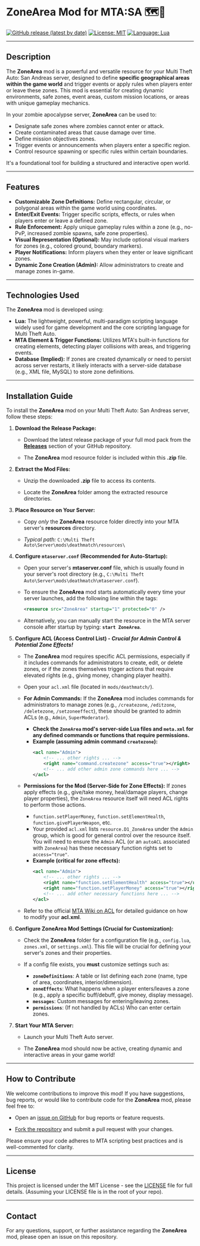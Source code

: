 # ZoneArea Mod for MTA:SA 🗺️📍

[![GitHub release (latest by date)](https://img.shields.io/github/v/release/Maniseniler/PackZombieMTA)](https://github.com/Maniseniler/PackZombieMTA/releases/latest)
[![License: MIT](https://img.shields.io/badge/License-MIT-yellow.svg)](https://opensource.org/licenses/MIT)
[![Language: Lua](https://img.shields.io/badge/Language-Lua-blue?logo=lua)](https://www.lua.org/)

---

## **Description**

The **ZoneArea** mod is a powerful and versatile resource for your Multi Theft Auto: San Andreas server, designed to define **specific geographical areas within the game world** and trigger events or apply rules when players enter or leave these zones. This mod is essential for creating dynamic environments, safe zones, event areas, custom mission locations, or areas with unique gameplay mechanics.

In your zombie apocalypse server, **ZoneArea** can be used to:
* Designate safe zones where zombies cannot enter or attack.
* Create contaminated areas that cause damage over time.
* Define mission objectives zones.
* Trigger events or announcements when players enter a specific region.
* Control resource spawning or specific rules within certain boundaries.

It's a foundational tool for building a structured and interactive open world.

---

## **Features**

* **Customizable Zone Definitions:** Define rectangular, circular, or polygonal areas within the game world using coordinates.
* **Enter/Exit Events:** Trigger specific scripts, effects, or rules when players enter or leave a defined zone.
* **Rule Enforcement:** Apply unique gameplay rules within a zone (e.g., no-PvP, increased zombie spawns, safe zone properties).
* **Visual Representation (Optional):** May include optional visual markers for zones (e.g., colored ground, boundary markers).
* **Player Notifications:** Inform players when they enter or leave significant zones.
* **Dynamic Zone Creation (Admin):** Allow administrators to create and manage zones in-game.

---

## **Technologies Used**

The **ZoneArea** mod is developed using:

* **Lua:** The lightweight, powerful, multi-paradigm scripting language widely used for game development and the core scripting language for Multi Theft Auto.
* **MTA Element & Trigger Functions:** Utilizes MTA's built-in functions for creating elements, detecting player collisions with areas, and triggering events.
* **Database (Implied):** If zones are created dynamically or need to persist across server restarts, it likely interacts with a server-side database (e.g., XML file, MySQL) to store zone definitions.

---

## **Installation Guide**

To install the **ZoneArea** mod on your Multi Theft Auto: San Andreas server, follow these steps:

1.  **Download the Release Package:**

    * Download the latest release package of your full mod pack from the [**Releases**](https://github.com/Maniseniler/PackZombieMTA/releases) section of your GitHub repository.

    * The **ZoneArea** mod resource folder is included within this **.zip** file.

2.  **Extract the Mod Files:**

    * Unzip the downloaded **.zip** file to access its contents.

    * Locate the **ZoneArea** folder among the extracted resource directories.

3.  **Place Resource on Your Server:**

    * Copy *only* the **ZoneArea** resource folder directly into your MTA server's **resources** directory.

    * *Typical path:* `C:\Multi Theft Auto\Server\mods\deathmatch\resources\`

4.  **Configure `mtaserver.conf` (Recommended for Auto-Startup):**

    * Open your server's **mtaserver.conf** file, which is usually found in your server's root directory (e.g., `C:\Multi Theft Auto\Server\mods\deathmatch\mtaserver.conf`).

    * To ensure the **ZoneArea** mod starts automatically every time your server launches, add the following line within the **<server>** tags:

        ```xml
        <resource src="ZoneArea" startup="1" protected="0" />
        ```

    * Alternatively, you can manually start the resource in the MTA server console after startup by typing: **`start ZoneArea`**.

5.  **Configure ACL (Access Control List) - **_Crucial for Admin Control & Potential Zone Effects!_****

    * The **ZoneArea** mod requires specific ACL permissions, especially if it includes commands for administrators to create, edit, or delete zones, or if the zones themselves trigger actions that require elevated rights (e.g., giving money, changing player health).

    * Open your `acl.xml` file (located in `mods/deathmatch/`).

    * **For Admin Commands:** If the **ZoneArea** mod includes commands for administrators to manage zones (e.g., `/createzone`, `/editzone`, `/deletezone`, `/setzoneeffect`), these should be granted to admin ACLs (e.g., `Admin`, `SuperModerator`).
        * **Check the `ZoneArea` mod's server-side Lua files and `meta.xml` for any defined commands or functions that require permissions.**
        * **Example (assuming admin command `createzone`):**
            ```xml
            <acl name="Admin">
                <!-- ... other rights ... -->
                <right name="command.createzone" access="true"></right>
                <!-- ... add other admin zone commands here ... -->
            </acl>
            ```

    * **Permissions for the Mod (Server-Side for Zone Effects):** If zones apply effects (e.g., give/take money, heal/damage players, change player properties), the `ZoneArea` resource itself will need ACL rights to perform those actions.
        * `function.setPlayerMoney`, `function.setElementHealth`, `function.givePlayerWeapon`, etc.
        * Your provided `acl.xml` lists `resource.D1_ZoneArea` under the `Admin` group, which is good for general control over the resource itself. You will need to ensure the `Admin` ACL (or an `autoACL` associated with `ZoneArea`) has these necessary function rights set to `access="true"`.
        * **Example (critical for zone effects):**
            ```xml
            <acl name="Admin">
                <!-- ... other rights ... -->
                <right name="function.setElementHealth" access="true"></right>
                <right name="function.setPlayerMoney" access="true"></right>
                <!-- ... add other necessary functions here ... -->
            </acl>
            ```

    * Refer to the official [MTA Wiki on ACL](https://wiki.multitheftauto.com/wiki/ACL) for detailed guidance on how to modify your **acl.xml**.

6.  **Configure ZoneArea Mod Settings (Crucial for Customization):**

    * Check the **ZoneArea** folder for a configuration file (e.g., `config.lua`, `zones.xml`, or `settings.xml`). This file will be crucial for defining your server's zones and their properties.

    * If a config file exists, you **must** customize settings such as:
        * **`zoneDefinitions`**: A table or list defining each zone (name, type of area, coordinates, interior/dimension).
        * **`zoneEffects`**: What happens when a player enters/leaves a zone (e.g., apply a specific buff/debuff, give money, display message).
        * **`messages`**: Custom messages for entering/leaving zones.
        * **`permissions`**: (If not handled by ACLs) Who can enter certain zones.

7.  **Start Your MTA Server:**

    * Launch your Multi Theft Auto server.

    * The **ZoneArea** mod should now be active, creating dynamic and interactive areas in your game world!

---

## **How to Contribute**

We welcome contributions to improve this mod! If you have suggestions, bug reports, or would like to contribute code for the **ZoneArea** mod, please feel free to:

* Open an [issue on GitHub](https://github.com/Maniseniler/PackZombieMTA/issues) for bug reports or feature requests.

* [Fork the repository](https://github.com/Maniseniler/PackZombieMTA/fork) and submit a pull request with your changes.

Please ensure your code adheres to MTA scripting best practices and is well-commented for clarity.

---

## **License**

This project is licensed under the MIT License - see the [LICENSE](https://github.com/Maniseniler/PackZombieMTA/blob/main/LICENSE) file for full details. (Assuming your LICENSE file is in the root of your repo).

---

## **Contact**

For any questions, support, or further assistance regarding the **ZoneArea** mod, please open an issue on this repository.
